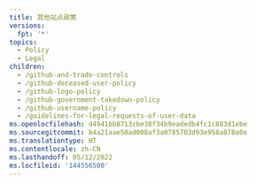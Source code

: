 ```yaml
---
title: 其他站点政策
versions:
  fpt: '*'
topics:
  - Policy
  - Legal
children:
  - /github-and-trade-controls
  - /github-deceased-user-policy
  - /github-logo-policy
  - /github-government-takedown-policy
  - /github-username-policy
  - /guidelines-for-legal-requests-of-user-data
ms.openlocfilehash: d4941bb8713cbe38f34b9eadedb4fc1c883d1ebe
ms.sourcegitcommit: b4a21aae50ad008af3a0785703d93e958a878a0e
ms.translationtype: HT
ms.contentlocale: zh-CN
ms.lasthandoff: 05/12/2022
ms.locfileid: '144556500'
---
```


